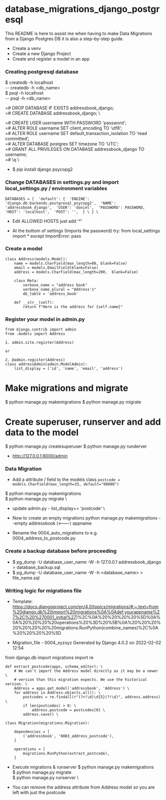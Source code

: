 # database_migrations_django_postgresql

This README is here to assist me when having to make Data Migrations
from a Django Postgres DB it is also a step-by-step guide.

- Create a venv
- Create a new Django Project
- Create and register a model in an app

### Creating postgresql database

$ createdb -h localhost \
-- createdb -h <db_name> \
$ psql -h localhost  \
-- psql -h <db_name>

=# DROP DATABASE IF EXISTS addressbook_django; \
=# CREATE DATABASE addressbook_django; \

=# CREATE USER username WITH PASSWORD 'password'; \
=#  ALTER ROLE username SET client_encoding TO ‘utf8’; \
=#  ALTER ROLE username SET default_transaction_isolation TO ‘read committed’; \
=#  ALTER DATABASE postgres SET timezone TO 'UTC'; \
=#  GRANT ALL PRIVILEGES ON DATABASE addressbook_django TO username; \
=#  \q \

- $ pip install django psycopg2

### Change DATABASES in settings.py and import local_settings.py / environment variables
`
DATABASES = { 
    'default': { 
        'ENGINE': 'django.db.backends.postgresql_psycopg2', 
        'NAME': 'addressbook_django', 
        'USER': 'daniel', 
        'PASSWORD': PASSWORD, 
        'HOST': 'localhost', 
        'POST': '', 
    } \
} \
`
- Edit ALLOWED HOSTS
just add '*'

- At the bottom of settings (Imports the password)
try:
    from local_settings import *
except ImportError:
    pass

### Create a model
```
class Address(models.Model): 
    name = models.CharField(max_length=80, blank=False) 
    email = models.EmailField(blank=False) 
    address = models.CharField(max_length=200,  blank=False) 

    class Meta:
        verbose_name = "address book"
        verbose_name_plural = "Address's"
        db_table = 'address_book'

    def __str__(self):
        return f"Here is the address for {self.name}"
```
### Register your model in admin.py
```
from django.contrib import admin
from .models import Address

1. admin.site.register(Address)

or

2. @admin.register(Address) 
class addressAdmin(admin.ModelAdmin): 
    list_display = ('id', 'name', 'email', 'address') 
```
# Make migrations and migrate

$ python manage.py makemigrations
$ python manage.py migrate

# Create superuser, runserver and add data to the model

$ python manage.py createsuperuser
$ python manage.py runderver
- http://127.0.0.1:8000/admin


### Data Migration

- Add a attribute / field to the models class
`
postcode = models.CharField(max_length=25, default="00000") 
`

$ python manage.py makemigrations \
$ python manage.py migrate \

- update admin.py - list_display+= 'postcode' \

- Now to create an empty migrations 
python manage.py makemigrations --empty addressbook (<---) appname

- Rename the 0004_auto_migrations to e.g. 0004_address_to_postcode.py

### Create a backup database before proceeding
- $ pg_dump -U database_user_name -W -h 127.0.0.1 addressbook_django > database_backup.sql 
- $ pg_dump -U database_user_name -W -h <domain> <database_name> > file_name.sql 

### Writing logic for migrations file 
- Template: https://docs.djangoproject.com/en/4.0/topics/migrations/#:~:text=from%20django.db%20import%20migrations%0A%0Adef,yourappname%27%2C%20%270001_initial%27)%2C%0A%20%20%20%20%5D%0A%0A%20%20%20%20operations%20%3D%20%5B%0A%20%20%20%20%20%20%20%20migrations.RunPython(combine_names)%2C%0A%20%20%20%20%5D

- Migration_file - 0004_xyzxyz
Generated by Django 4.0.2 on 2022-02-02 12:54

from django.db import migrations
import re
```
def extract_postcode(apps, schema_editor): \
    # We can't import the Address model directly as it may be a newer \
    # version than this migration expects. We use the historical version. \
    Address = apps.get_model('addressbook', 'Address') \
    for address in Address.objects.all(): \
        postcodes = re.findall(r"(?<!\d)\d{5}(?!\d)", address.address) \
        if len(postcodes) > 0: \
            address.postcode = postcodes[0] \
        address.save() \

class Migration(migrations.Migration):

    dependencies = [
        ('addressbook', '0003_address_postcode'),
    ]

    operations = [
        migrations.RunPython(extract_postcode),
    ]
```

- Execute migrations & runserver
$ python manage.py makemigrations \
$ python manage.py migrate \
$ python manage.py runserver \

- You can remove the address attribute from Address model so you are left with just the postcode
